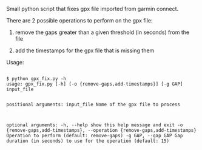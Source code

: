 Small python script that fixes gpx file imported from garmin connect.

There are 2 possible operations to perform on the gpx file:

1) remove the gaps greater than a given threshold (in seconds) from the file

2) add the timestamps for the gpx file that is missing them 

Usage:

<code>
$ python gpx_fix.py -h
usage: gpx_fix.py [-h] [-o {remove-gaps,add-timestamps}] [-g GAP] input_file

positional arguments:
  input_file            Name of the gpx file to process

optional arguments:
  -h, --help            show this help message and exit
  -o {remove-gaps,add-timestamps}, --operation {remove-gaps,add-timestamps}
                        Operation to perform (default: remove-gaps)
  -g GAP, --gap GAP     Gap duration (in seconds) to use for the operation
                        (default: 15)
</code>
